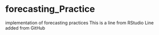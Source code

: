 # forecasting_Practice
implementation of forecasting practices
This is a line from RStudio
Line added from GitHub
